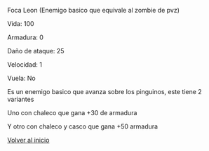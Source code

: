 Foca Leon (Enemigo basico que equivale al zombie de pvz)

Vida: 100

Armadura: 0

Daño de ataque: 25

Velocidad: 1

Vuela: No

Es un enemigo basico que avanza sobre los pinguinos, este tiene 2 variantes

Uno con chaleco que gana +30 de armadura

Y otro con chaleco y casco que gana +50 armadura







[Volver al inicio](../README.md)
